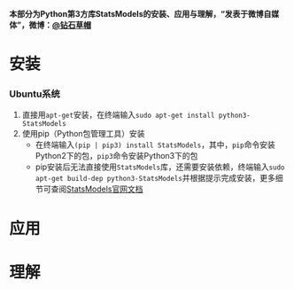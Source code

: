 **本部分为Python第3方库StatsModels的安装、应用与理解，“发表于微博自媒体”，微博：[@钻石草帽](https://weibo.com/strawhatchan)**

# 安装
### Ubuntu系统
1. 直接用`apt-get`安装，在终端输入`sudo apt-get install python3-StatsModels`
2. 使用pip（Python包管理工具）安装
	- 在终端输入`(pip | pip3) install StatsModels`，其中，`pip`命令安装Python2下的包，`pip3`命令安装Python3下的包
	- pip安装后无法直接使用`StatsModels`库，还需要安装依赖，终端输入`sudo apt-get build-dep python3-StatsModels`并根据提示完成安装，更多细节可查阅[StatsModels官网文档](http://www.statsmodels.org/stable/)

# 应用


# 理解